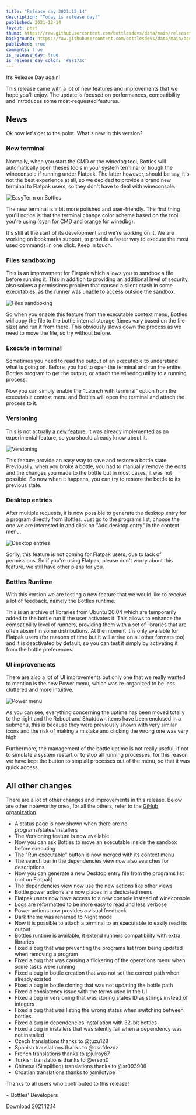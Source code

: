 ```yaml
---
title: "Release day 2021.12.14"
description: "Today is release day!"
published: 2021-12-14
layout: post
thumb: https://raw.githubusercontent.com/bottlesdevs/data/main/releases/2021.12.14/release-day.png
background: https://raw.githubusercontent.com/bottlesdevs/data/main/backgrounds/2021.12.14.png
published: true
comments: true
is_release_day: true
is_release_day_color: '#98173c'
---
```


It’s Release Day again!

This release came with a lot of new features and improvements that we hope
you’ll enjoy. The update is focused on performances, compatibility and
introduces some most-requested features.

## News
Ok now let's get to the point. What's new in this version?

### New terminal
Normally, when you start the CMD or the winedbg tool, Bottles will
automatically open theses tools in your system terminal or trough the
wineconsole if running under Flatpak. The latter however, should be
say, it's not the best experience at all, so we decided to provide a
brand new terminal to Flatpak users, so they don't have to deal with
wineconsole.

![EasyTerm on Bottles](/uploads/easyterm.png)

The new terminal is a bit more polished and user-friendly. The first
thing you'll notice is that the terminal change color scheme based
on the tool you're using (cyan for CMD and orange for winedbg).

It's still at the start of its development and we're working on it. We are
working on bookmarks support, to provide a faster way to execute the most
used commands in one click. Keep in touch.

### Files sandboxing
This is an improvement for Flatpak which allows you to sandbox a file before 
running it. This in addition to providing an additional level of security, 
also solves a permissions problem that caused a silent crash in some 
executables, as the runner was unable to access outside the sandbox.

![Files sandboxing](/uploads/file-sandboxing.png)

So when you enable this feature from the executable context menu, Bottles
will copy the file to the bottle internal storage (times vary based on the
file size) and run it from there. This obviously slows down the process as
we need to move the file, so try without before.

### Execute in terminal
Sometimes you need to read the output of an executable to understand what
is going on. Before, you had to open the terminal and run the entire Bottles
program to get the output, or attach the winedbg utility to a running process.

Now you can simply enable the "Launch with terminal" option from the executable
context menu and Bottles will open the terminal and attach the process to it.

### Versioning
This is not actually [a new feature](https://docs.usebottles.com/bottles/versioning), 
it was already implemented as an experimental feature, so you should already 
know about it.

![Versioning](/uploads/versioning.png)

This feature provide an easy way to save and restore a bottle state. 
Previouslly, when you broke a bottle, you had to manually remove the
edits and the changes you made to the bottle but in most cases, it was
not possible. So now when it happens, you can try to restore the bottle
to its previous state.

### Desktop entries
After multiple requests, it is now possible to generate the desktop entry 
for a program directly from Bottles. Just go to the programs list, choose 
the one we are interested in and click on "Add desktop entry" in the 
context menu.

![Desktop entries](/uploads/desktop-entry.png)

Sorily, this feature is not coming for Flatpak users, due to lack of
permissions. So if you're using Flatpak, please don't worry about this
feature, we still have other plans for you.

### Bottles Runtime
With this version we are testing a new feature that we would like to receive 
a lot of feedback, namely the Bottles runtime.

This is an archive of libraries from Ubuntu 20.04 which are temporarily added 
to the bottle run if the user activates it. This allows to enhance the 
compatibility level of runners, providing them with a set of libraries that 
are often absent in some distributions. At the moment it is only available 
for Flatpak users (for reasons of time but it will arrive on all other 
formats too) and it is deactivated by default, so you can test it simply 
by activating it from the bottle preferences.

### UI improvements
There are also a lot of UI improvements but only one that we really
wanted to mention is the new Power menu, which was re-organized to be less
cluttered and more intuitive.

![Power menu](/uploads/power-menu.png)

As you can see, everything concerning the uptime has been moved totally to 
the right and the Reboot and Shutdown items have been enclosed in a submenu, 
this is because they were previously shown with very similar icons and the 
risk of making a mistake and clicking the wrong one was very high. 

Furthermore, the management of the bottle uptime is not really useful, if
not to simulate a system restart or to stop all running processes, for
this reason we have kept the button to stop all processes out of the menu, 
so that it was quick access.

## All other changes
There are a lot of other changes and improvements in this release. Below are 
other noteworthy ones, for all the others, refer to 
the [GiHub organization](https://github.com/bottlesdevs).

  * A status page is now shown when there are no programs/states/installers
  * The Versioning feature is now available
  * Now you can ask Bottles to move an executable inside the sandbox before executing
  * The "Run executable" button is now merged with its context menu
  * The search bar in the dependencies view now also searches for descriptions
  * Now you can generate a new Desktop entry file from the programs list (not on Flatpak)
  * The dependencies view now use the new actions like other views
  * Bottle power actions are now places in a dedicated menu
  * Flatpak users now have access to a new console instead of wineconsole
  * Logs are reformatted to be more easy to read and less verbose
  * Power actions now provides a visual feedback
  * Dark theme was renamed to Night mode
  * Now it is possible to attach a terminal to an executable to easily read its output
  * Bottles runtime is available, it extend runners compatibility with extra libraries
  * Fixed a bug that was preventing the programs list from being updated when removing a program
  * Fixed a bug that was causing a flickering of the operations menu when some tasks were running
  * Fixed a bug in bottle creation that was not set the correct path when already existed
  * Fixed a bug in bottle cloning that was not updating the bottle path
  * Fixed a consistency issue with the terms used in the UI
  * Fixed a bug in versioning that was storing states ID as strings instead of integers
  * Fixed a bug that was listing the wrong states when switching between bottles
  * Fixed a bug in dependencies installation with 32-bit bottles
  * Fixed a bug in installers that was silently fail when a dependency was not installed
  * Czech translations thanks to @tuzu128
  * Spanish translations thanks to @oscfdezdz
  * French translations thanks to @julroy67
  * Turkish translations thanks to @ersen0
  * Chinese (Simplified) translations thanks to @sr093906
  * Croatian translations thanks to @milotype

Thanks to all users who contributed to this release!

~ Bottles' Developers

<a class="button" href="/download" style="">Download</a> 2021.12.14
